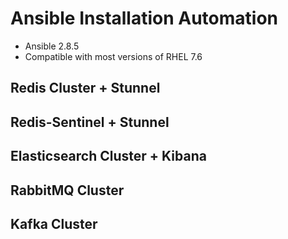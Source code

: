# Ansible Installation Automation

-   Ansible 2.8.5
-   Compatible with most versions of RHEL 7.6


## Redis Cluster + Stunnel


## Redis-Sentinel + Stunnel


## Elasticsearch Cluster + Kibana

## RabbitMQ Cluster

## Kafka Cluster
